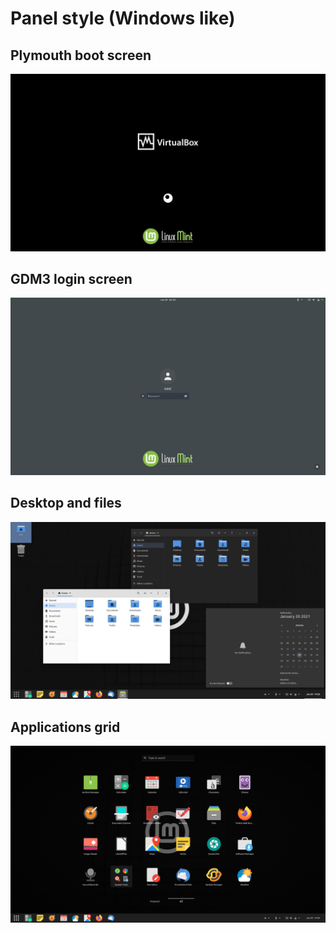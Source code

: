 # Panel style (Windows like)

## Plymouth boot screen
![Plymouth boot screen](../img/1_boot.png)

## GDM3 login screen
![GDM3 login screen](../img/2_dark.png)

## Desktop and files
![Gnome-shell desktop](../img/3_mws.png)

## Applications grid
![Gnome-shell app grid](../img/4_dw.png)
